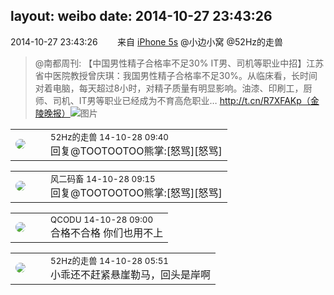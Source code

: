 layout: weibo
date: 2014-10-27 23:43:26
---
<meta name="referrer" content="no-referrer" />

2014-10-27 23:43:26  &nbsp;&nbsp;&nbsp;&nbsp;&nbsp;&nbsp; 来自 <a href="sinaweibo://customweibosource" rel="nofollow">iPhone 5s</a>
@小边小窝 @52Hz的走兽 
>  @南都周刊: 【中国男性精子合格率不足30% IT男、司机等职业中招】江苏省中医院教授曾庆琪：我国男性精子合格率不足30%。从临床看，长时间对着电脑，每天超过8小时，对精子质量有明显影响。油漆、印刷工，厨师、司机、IT男等职业已经成为不育高危职业… http://t.cn/R7XFAKp（金陵晚报） ​​​
>  ![图片](https://ww1.sinaimg.cn/large/61d7cd94gw1elpwvz6u7ij207g05adfx.jpg)

<table style="width: 100%;">
  <tr>
    <td style="width: 40px;"><img style="border-radius:50%" src="https://tva4.sinaimg.cn/crop.0.0.180.180.50/8beaf773jw1e8qgp5bmzyj2050050aa8.jpg?KID=imgbed,tva&Expires=1624464151&ssig=qc9he4n60x"></td>
    <td colspan="2"><small>52Hz的走兽 14-10-28 09:40</small><br/>回复@TOOTOOTOO熊掌:[怒骂][怒骂]</td>
  </tr>
</table>

<table style="width: 100%;">
  <tr>
    <td style="width: 40px;"><img style="border-radius:50%" src="https://tva3.sinaimg.cn/crop.0.0.639.639.50/6d2a6003jw8f3idy69w2gj20hs0hrt9g.jpg?KID=imgbed,tva&Expires=1624464151&ssig=xNZgXtQl7V"></td>
    <td colspan="2"><small>风二码畜 14-10-28 09:15</small><br/>回复@TOOTOOTOO熊掌:[怒骂][怒骂]</td>
  </tr>
</table>

<table style="width: 100%;">
  <tr>
    <td style="width: 40px;"><img style="border-radius:50%" src="https://tvax1.sinaimg.cn/crop.0.0.512.512.50/6b69631dly8g0l3egwcbcj20e80e8dfu.jpg?KID=imgbed,tva&Expires=1624464151&ssig=EpKzIYvOOA"></td>
    <td colspan="2"><small>QCODU 14-10-28 09:00</small><br/>合格不合格 你们也用不上</td>
  </tr>
</table>

<table style="width: 100%;">
  <tr>
    <td style="width: 40px;"><img style="border-radius:50%" src="https://tva4.sinaimg.cn/crop.0.0.180.180.50/8beaf773jw1e8qgp5bmzyj2050050aa8.jpg?KID=imgbed,tva&Expires=1624464151&ssig=qc9he4n60x"></td>
    <td colspan="2"><small>52Hz的走兽 14-10-28 05:51</small><br/>小乖还不赶紧悬崖勒马，回头是岸啊</td>
  </tr>
</table>

